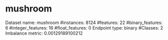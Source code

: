 # mushroom
Dataset name: mushroom
#instances: 8124
#features: 22
  #binary_features: 6
  #integer_features: 16
  #float_features: 0
Endpoint type: binary
#Classes: 2
Imbalance metric: 0.00129189100212
